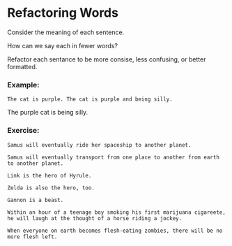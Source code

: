 # Refactoring Words

Consider the meaning of each sentence. 

How can we say each in fewer words? 

Refactor each sentance to be more consise, less confusing, or better formatted.

### Example:

```
The cat is purple. The cat is purple and being silly.
```

The purple cat is being silly.

### Exercise:

```
Samus will eventually ride her spaceship to another planet.
```

```
Samus will eventually transport from one place to another from earth to another planet.
```

```
Link is the hero of Hyrule.
```

```
Zelda is also the hero, too.
```

```
Gannon is a beast.
```

```
Within an hour of a teenage boy smoking his first marijuana cigareete, he will laugh at the thought of a horse riding a jockey.
```

```
When everyone on earth becomes flesh-eating zombies, there will be no more flesh left.
```
